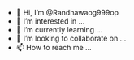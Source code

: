 - 👋 Hi, I’m @Randhawaog999op
- 👀 I’m interested in ...
- 🌱 I’m currently learning ...
- 💞️ I’m looking to collaborate on ...
- 📫 How to reach me ...

<!---
Randhawaog999op/Randhawaog999op is a ✨ special ✨ repository because its `README.md` (this file) appears on your GitHub profile.
You can click the Preview link to take a look at your changes.
--->
